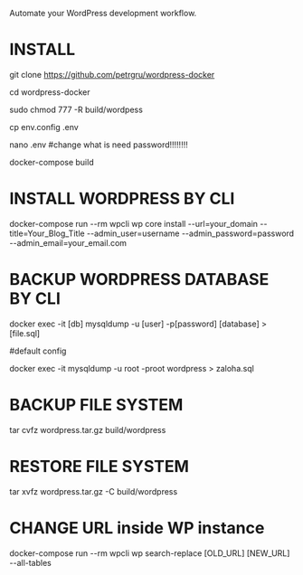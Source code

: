 Automate your WordPress development workflow.
# INSTALL 
git clone https://github.com/petrgru/wordpress-docker

cd wordpress-docker

sudo chmod 777 -R build/wordpess

cp env.config .env

nano .env #change what is need password!!!!!!!!

docker-compose build

# INSTALL WORDPRESS BY CLI
docker-compose run --rm wpcli wp core install --url=your_domain --title=Your_Blog_Title --admin_user=username --admin_password=password --admin_email=your_email.com

# BACKUP WORDPRESS DATABASE BY CLI
docker exec -it [db] mysqldump -u [user] -p[password] [database] > [file.sql]

#default config

docker exec -it  mysqldump -u root -proot wordpress > zaloha.sql

# BACKUP FILE SYSTEM
tar cvfz wordpress.tar.gz build/wordpress

# RESTORE FILE SYSTEM
tar xvfz wordpress.tar.gz -C build/wordpress

# CHANGE URL inside WP instance
docker-compose run --rm wpcli wp search-replace [OLD_URL] [NEW_URL] --all-tables
